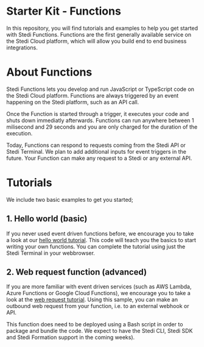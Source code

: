 # Starter Kit - Functions

In this repository, you will find tutorials and examples to help you get started with Stedi Functions. Functions are the first generally available service on the Stedi Cloud platform, which will allow you build end to end business integrations. 

# About Functions

Stedi Functions lets you develop and run JavaScript or TypeScript code on the Stedi Cloud platform. Functions are always triggered by an event happening on the Stedi platform, such as an API call. 

Once the Function is started through a trigger, it executes your code and shuts down immediatly afterwards. Functions can run anywhere between 1 milisecond and 29 seconds and you are only charged for the duration of the execution. 


Today, Functions can respond to requests coming from the Stedi API or Stedi Terminal.  We plan to add additional inputs for event triggers in the future. Your Function can make any request to a Stedi or any external API.

# Tutorials

We include two basic examples to get you started;

## 1. Hello world (basic)

If you never used event driven functions before, we encourage you to take a look at our [hello world tutorial](https://github.com/Stedi/starter-kit/tree/function-samples/stedi-cloud/functions/hello-world). This code will teach you the basics to start writing your own functions. You can complete the tutorial using just the Stedi Terminal in your webbrowser. 

## 2. Web request function (advanced)

If you are more familiar with event driven services (such as AWS Lambda, Azure Functions or Google Cloud Functions), we encourage you to take a look at the [web request tutorial](https://github.com/Stedi/starter-kit/tree/function-samples/stedi-cloud/functions/web-request). Using this sample, you can make an outbound web request from your function, i.e. to an external webhook or API. 

This function does need to be deployed using a Bash script in order to package and bundle the code. We expect to have the Stedi CLI, Stedi SDK and Stedi Formation support in the coming weeks). 

